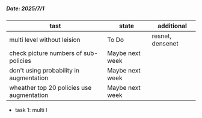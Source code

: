 ##### Date: 2025/7/1 

| tast                                      | state           | additional       |
| ----------------------------------------- | --------------- | ---------------- |
| multi level without leision               | To Do           | resnet, densenet |
| check picture numbers of sub-policies     | Maybe next week |                  |
| don't using probability in augmentation   | Maybe next week |                  |
| wheather top 20 policies use augmentation | Maybe next week |                  |
+ task 1: multi l